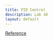 ```yaml
---
title: PID Control
description: Lab 10
layout: default
---
```


[Reference](https://cei-lab.github.io/ECE4960/Lab10.html)